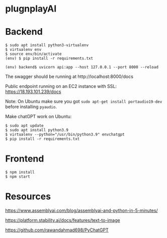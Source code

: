 # plugnplayAI


# Backend

```shell
$ sudo apt install python3-virtualenv
$ virtualenv env
$ source env/bin/activate
(env) $ pip install -r requirements.txt

(env) backend$ uvicorn api:app --host 127.0.0.1 --port 8000 --reload
```
The swagger should be running at http://localhost:8000/docs

Public endpoint running on an EC2 instance with SSL: https://18.193.101.239/docs

Note: On Ubuntu make sure you got `sudo apt-get install portaudio19-dev` before installing `pyaudio`.

Make chatGPT work on Ubuntu: 
```shell
$ sudo apt update
$ sudo apt install python3.9
$ virtualenv --python="/usr/bin/python3.9" envchatgpt
$ pip install -r requirements.txt
```

# Frontend

```
$ npm install
$ npm start
```


# Resources

https://www.assemblyai.com/blog/assemblyai-and-python-in-5-minutes/

https://platform.stability.ai/docs/features/text-to-image

https://github.com/rawandahmad698/PyChatGPT